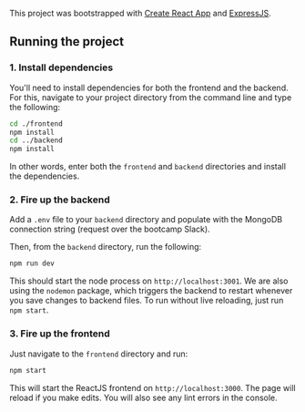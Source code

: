 This project was bootstrapped with [Create React App](https://github.com/facebook/create-react-app) and [ExpressJS](https://expressjs.com/).

## Running the project

### 1. Install dependencies

You'll need to install dependencies for both the frontend and the backend. For this, navigate to your project directory from the command line and type the following:

```bash
cd ./frontend
npm install
cd ../backend
npm install
```

In other words, enter both the `frontend` and `backend` directories and install the dependencies.

### 2. Fire up the backend

Add a `.env` file to your `backend` directory and populate with the MongoDB connection string (request over the bootcamp Slack).

Then, from the `backend` directory, run the following:

```bash
npm run dev
```

This should start the node process on `http://localhost:3001`. We are also using the `nodemon` package, which triggers the backend to restart whenever you save changes to backend files.
To run without live reloading, just run `npm start`.

### 3. Fire up the frontend

Just navigate to the `frontend` directory and run:

```bash
npm start
```

This will start the ReactJS frontend on `http://localhost:3000`.
The page will reload if you make edits. You will also see any lint errors in the console.